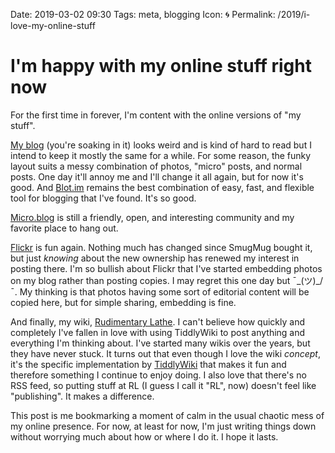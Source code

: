 Date: 2019-03-02 09:30
Tags: meta, blogging
Icon: 🌀
Permalink: /2019/i-love-my-online-stuff

# I'm happy with my online stuff right now

For the first time in forever, I'm content with the online versions of "my stuff".

[My blog]() (you're soaking in it) looks weird and is kind of hard to read but I intend to keep it mostly the same for a while. For some reason, the funky layout suits a messy combination of photos, "micro" posts, and normal posts. One day it'll annoy me and I'll change it all again, but for now it's good. And [Blot.im](https://blot.im) remains the best combination of easy, fast, and flexible tool for blogging that I've found. It's so good.

[Micro.blog](https://micro.blog) is still a friendly, open, and interesting community and my favorite place to hang out.

[Flickr](https://www.flickr.com/photos/jbaty) is fun again. Nothing much has changed since SmugMug bought it, but just _knowing_ about the new ownership has renewed my interest in posting there. I'm so bullish about Flickr that I've started embedding photos on my blog rather than posting copies. I may regret this one day but ¯\_(ツ)_/¯. My thinking is that photos having some sort of editorial content will be copied here, but for simple sharing, embedding is fine.

And finally, my wiki, [Rudimentary Lathe](https://rudimentarylathe.org). I can't believe how quickly and completely I've fallen in love with using TiddlyWiki to post anything and everything I'm thinking about. I've started many wikis over the years, but they have never stuck. It turns out that even though I love the wiki _concept_, it's the specific implementation by [TiddlyWiki](https://tiddlywiki.com) that makes it fun and therefore something I continue to enjoy doing. I also love that there's no RSS feed, so putting stuff at RL (I guess I call it "RL", now) doesn't feel like "publishing". It makes a difference.

This post is me bookmarking a moment of calm in the usual chaotic mess of my online presence. For now, at least for now, I'm just writing things down without worrying much about how or where I do it. I hope it lasts.



